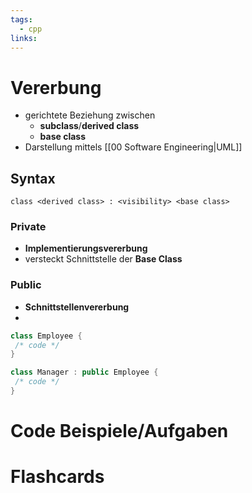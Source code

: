 ```yaml
---
tags:
  - cpp
links:
---
```

# Vererbung
- gerichtete Beziehung zwischen
	- **subclass**/**derived class**
	- **base class**
- Darstellung mittels [[00 Software Engineering|UML]]

## Syntax

`class <derived class> : <visibility> <base class>`

### Private
- **Implementierungsvererbung**
- versteckt Schnittstelle der **Base Class**
### Public
- **Schnittstellenvererbung**
- 

```cpp
class Employee {
 /* code */
}
```

```cpp
class Manager : public Employee {
 /* code */
}
```
# Code Beispiele/Aufgaben


# Flashcards

